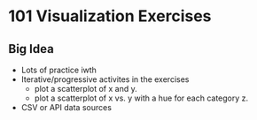 # 101 Visualization Exercises

## Big Idea
- Lots of practice iwth 
- Iterative/progressive activites in the exercises
    - plot a scatterplot of x and y.
    - plot a scatterplot of x vs. y with a hue for each category z.
- CSV or API data sources